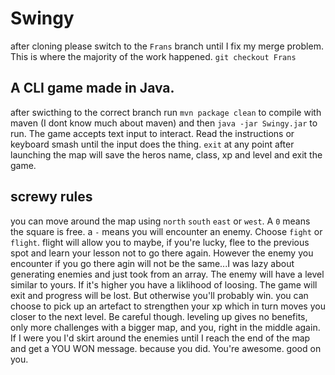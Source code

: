 # Swingy
after cloning please switch to the `Frans` branch until I fix my merge problem. This is where the majority of the work happened.
`git checkout Frans`

## A CLI game made in Java.
after swicthing to the correct branch run `mvn package clean` to compile with maven (I dont know much about maven) and then `java -jar Swingy.jar` to run.
The game accepts text input to interact. Read the instructions or keyboard smash until the input does the thing. `exit` at any point after launching the map will save the heros name, class, xp and level and exit the game.

## screwy rules
you can move around the map using `north` `south` `east` or `west`. A `0` means the square is free. a `-` means you will encounter an enemy. Choose `fight` or `flight`. flight will allow you to maybe, if you're lucky, flee to the previous spot and learn your lesson not to go there again. However the enemy you encounter if you go there agin will not be the same...I was lazy about generating enemies and just took from an array. The enemy will have a level similar to yours. If it's higher you have a liklihood of loosing. The game will exit and progress will be lost. But otherwise you'll probably win. you can choose to pick up an artefact to strengthen your xp which in turn moves you closer to the next level. Be careful though. leveling up gives no benefits, only more challenges with a bigger map, and you, right in the middle again. If I were you I'd skirt around the enemies until I reach the end of the map and get a YOU WON message. because you did. You're awesome. good on you.
